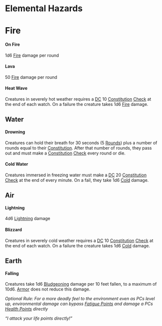 ---
---

# Elemental Hazards

# Fire

#### On Fire

1d6 [Fire](../Damage%20Types/Fire.md) damage per round

#### Lava

50 [Fire](../Damage%20Types/Fire.md) damage per round

#### Heat Wave

Creatures in severely hot weather requires a [DC](../Game%20Procedures/DC.md) 10 [Constitution](../Player%20Characters/Chosen%20Statistics/Constitution.md) [Check](../Game%20Procedures/Check.md) at the end of each watch. On a failure the creature takes 1d6 [Fire](../Damage%20Types/Fire.md) damage.

## Water

#### Drowning

Creatures can hold their breath for 30 seconds (5 [Rounds](../Game%20Procedures/Round.md)) plus a number of rounds equal to their [Constitution](../Player%20Characters/Chosen%20Statistics/Constitution.md). After that number of rounds, they pass out and must make a [Constitution](../Player%20Characters/Chosen%20Statistics/Constitution.md) [Check](../Game%20Procedures/Check.md) every round or die. 

#### Cold Water

Creatures immersed in freezing water must make a [DC](../Game%20Procedures/DC.md) 20 [Constitution](../Player%20Characters/Chosen%20Statistics/Constitution.md) [Check](../Game%20Procedures/Check.md) at the end of every minute. On a fail, they take 1d6 [Cold](../Damage%20Types/Cold.md) damage. 

## Air

#### Lightning

4d6 [Lightning](../Damage%20Types/Lightning.md) damage

#### Blizzard

Creatures in severely cold weather requires a [DC](../Game%20Procedures/DC.md) 10 [Constitution](../Player%20Characters/Chosen%20Statistics/Constitution.md) [Check](../Game%20Procedures/Check.md) at the end of each watch. On a failure the creature takes 1d6 [Cold](../Damage%20Types/Cold.md) damage.

## Earth

#### Falling

Creatures take 1d6 [Bludgeoning](../Damage%20Types/Bludgeoning.md) damage per 10 feet fallen, to a maximum of 10d6.
[Armor](../Items/Equipment/Armor.md) does not reduce this damage.

*Optional Rule:*
*For a more deadly feel to the environment even as PCs level up, environmental damage can bypass [Fatigue Points](../Player%20Characters/Derived%20Statistics/Fatigue%20Points.md) and damage a PCs [Health Points](../Player%20Characters/Derived%20Statistics/Health%20Points.md) directly*

*“I attack your life points directly!”*
